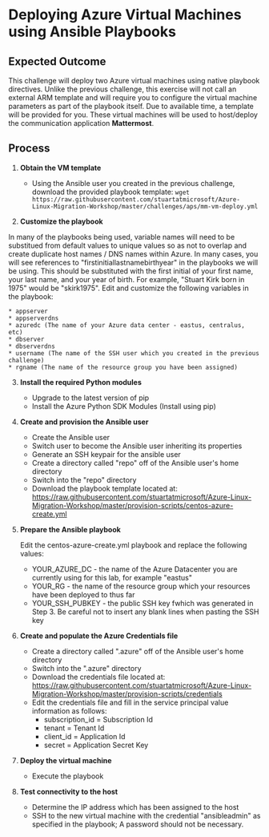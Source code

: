# Deploying Azure Virtual Machines using Ansible Playbooks

## Expected Outcome

This challenge will deploy two Azure virtual machines using native playbook directives.  Unlike the previous challenge, this exercise will not call an external ARM template and will require you to configure the virtual machine parameters as part of the playbook itself.  Due to available time, a template will be provided for you. These virtual machines will be used to host/deploy the communication application <strong>Mattermost</strong>.

## Process

1. <strong>Obtain the VM template</strong>

    * Using the Ansible user you created in the previous challenge, download the provided playbook template: ```wget https://raw.githubusercontent.com/stuartatmicrosoft/Azure-Linux-Migration-Workshop/master/challenges/aps/mm-vm-deploy.yml```

2. <strong>Customize the playbook</strong>

In many of the playbooks being used, variable names will need to be substitued from default values to unique values so as not to overlap and create duplicate host names / DNS names within Azure.  In many cases, you will see references to "firstinitiallastnamebirthyear" in the playbooks we will be using.  This should be substituted with the first initial of your first name, your last name, and your year of birth.  For example, "Stuart Kirk born in 1975" would be "skirk1975".  Edit and customize the following variables in the playbook:

    * appserver
    * appserverdns
    * azuredc (The name of your Azure data center - eastus, centralus, etc)
    * dbserver
    * dbserverdns
    * username (The name of the SSH user which you created in the previous challenge)
    * rgname (The name of the resource group you have been assigned)

3. <strong>Install the required Python modules</strong>

    * Upgrade to the latest version of pip
    * Install the Azure Python SDK Modules (Install using pip)

4. <strong>Create and provision the Ansible user</strong>

    * Create the Ansible user
    * Switch user to become the Ansible user inheriting its properties
    * Generate an SSH keypair for the ansible user
    * Create a directory called "repo" off of the Ansible user's home directory
    * Switch into the "repo" directory
    * Download the playbook template located at: https://raw.githubusercontent.com/stuartatmicrosoft/Azure-Linux-Migration-Workshop/master/provision-scripts/centos-azure-create.yml

5. <strong>Prepare the Ansible playbook</strong>

    Edit the centos-azure-create.yml playbook and replace the following values:

    * YOUR_AZURE_DC   - the name of the Azure Datacenter you are currently using for this lab, for example "eastus"
    * YOUR_RG         - the name of the resource group which your resources have been deployed to thus far
    * YOUR_SSH_PUBKEY - the public SSH key fwhich was generated in Step 3. Be careful not to insert any blank lines when pasting the SSH key

6. <strong>Create and populate the Azure Credentials file</strong>

    * Create a directory called ".azure" off of the Ansible user's home directory
    * Switch into the ".azure" directory
    * Download the credentials file located at: https://raw.githubusercontent.com/stuartatmicrosoft/Azure-Linux-Migration-Workshop/master/provision-scripts/credentials
    * Edit the credentials file and fill in the service principal value information as follows:
        * subscription_id = Subscription Id
        * tenant = Tenant Id
        * client_id = Application Id
        * secret = Application Secret Key

7. <strong>Deploy the virtual machine</strong>

    * Execute the playbook

8. <strong>Test connectivity to the host</strong>

    * Determine the IP address which has been assigned to the host
    * SSH to the new virtual machine with the credential "ansibleadmin" as specified in the playbook; A password should not be necessary.

